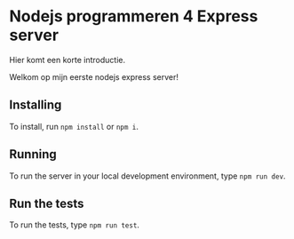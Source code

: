 # Nodejs programmeren 4 Express server

Hier komt een korte introductie.

Welkom op mijn eerste nodejs express server!

## Installing

To install, run `npm install` or `npm i`.

## Running

To run the server in your local development environment, type `npm run dev`.

## Run the tests

To run the tests, type `npm run test`.